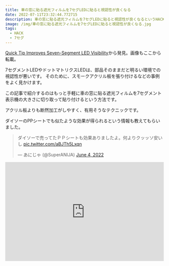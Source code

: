 ```yaml
---
title: 車の窓に貼る遮光フィルムを7セグLEDに貼ると視認性が良くなる
date: 2022-07-11T23:32:44.772715
description: 車の窓に貼る遮光フィルムを7セグLEDに貼ると視認性が良くなるというHACK
image: /img/車の窓に貼る遮光フィルムを7セグLEDに貼ると視認性が良くなる.jpg
tags:
  - HACK
  - 7セグ
---
```

[Quick Tip Improves Seven-Segment LED Visibility](https://hackaday.com/2022/06/03/quick-tip-improves-seven-segment-led-visibility/)から発見。画像もここから転載。

7セグメントLEDやドットマトリクスLEDは、部品そのままだと明るい環境での視認性が悪いです。
そのために、スモークアクリル板を張り付けるなどの事例をよく見かけます。

この記事で紹介するのはもっと手軽に車の窓に貼る遮光フィルムを7セグメント表示機の大きさに切り取って貼り付けるという方法です。

アクリル板よりも断然加工がしやすく、有用そうなテクニックです。

ダイソーのPPシートでも似たような効果が得られるという情報も教えてもらいました。

<blockquote class="twitter-tweet"><p lang="ja" dir="ltr">ダイソーで売ってたＰＰシートも効果ありましたよ。何よりクッッソ安いし <a href="https://t.co/aBJTh5Lxqn">pic.twitter.com/aBJTh5Lxqn</a></p>&mdash; あにじゃ (@SuperANIJA) <a href="https://twitter.com/SuperANIJA/status/1532981870119780352?ref_src=twsrc%5Etfw">June 4, 2022</a></blockquote>
<script async src="https://platform.twitter.com/widgets.js" charset="utf-8"></script>

<iframe width="100%" height="315" src="https://www.youtube.com/embed/kd45sQ0I-34" title="YouTube video player" frameborder="0" allow="accelerometer; autoplay; clipboard-write; encrypted-media; gyroscope; picture-in-picture" allowfullscreen></iframe>


